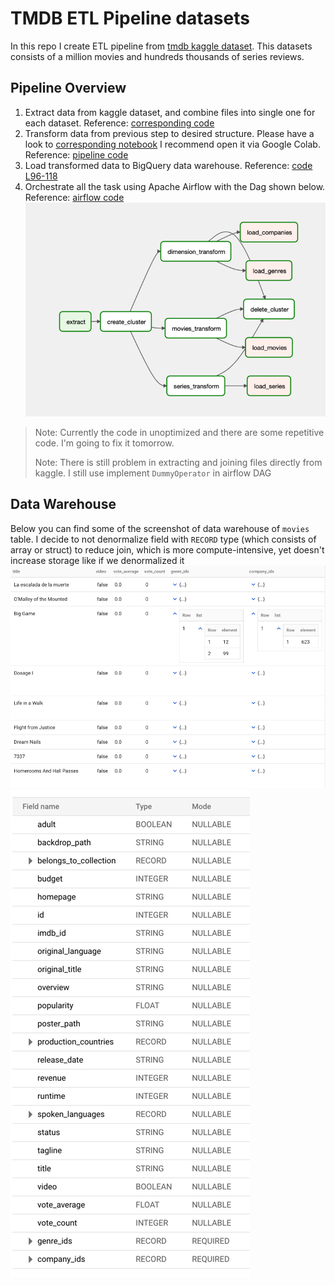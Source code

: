 # TMDB ETL Pipeline datasets
 
In this repo I create ETL pipeline from 
[tmdb kaggle dataset](https://www.kaggle.com/edgartanaka1/tmdb-movies-and-series).
This datasets consists of a million movies and hundreds thousands of series reviews.

## Pipeline Overview
1. Extract data from kaggle dataset, and combine files into single one for each dataset.
Reference: [corresponding code](src/task/extract_and_combine)
2. Transform data from previous step to desired structure.
Please have a look to [corresponding notebook](src/notebook/tmdb.ipynb)
I recommend open it via Google Colab. Reference: [pipeline code](src/task/transform)
3. Load transformed data to BigQuery data warehouse.
Reference: [code L96-118](src/airflow_dag/dag.py)
4. Orchestrate all the task using Apache Airflow with the Dag shown below.
Reference: [airflow code](src/airflow_dag/dag.py)
![img.png](asset/dag_graph.png)
> Note: Currently the code in unoptimized and there are some repetitive code.
> I'm going to fix it tomorrow.
> 
> Note: There is still problem in extracting and joining files directly from kaggle.
> I still use implement `DummyOperator` in airflow DAG

## Data Warehouse
Below you can find some of the screenshot of data warehouse of `movies` table.
I decide to not denormalize field with `RECORD` type (which consists of array or struct)
to reduce join, which is more compute-intensive,
yet doesn't increase storage like if we denormalized it
![movies_table](asset/movies_table.png)
![movies_chema.png](asset/movies_schema.png)